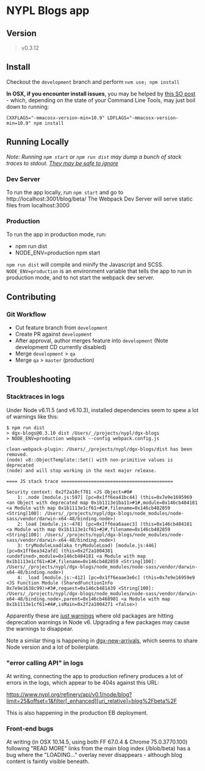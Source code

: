 # NYPL Blogs app

## Version
> v0.3.12

## Install

Checkout the `development` branch and perform `nvm use; npm install`

**In OSX, if you encounter install issues**, you may be helped by [this SO post](https://stackoverflow.com/a/52633713/2092409) - which, depending on the state of your Command Line Tools, may just boil down to running:

```
CXXFLAGS="-mmacosx-version-min=10.9" LDFLAGS="-mmacosx-version-min=10.9" npm install
```

## Running Locally

*Note: Running `npm start` or `npm run dist` may dump a bunch of stack traces to stdout. [They may be safe to ignore](#stacktraces-in-logs)*

### Dev Server

To run the app locally, run `npm start` and go to http://localhost:3001/blog/beta/
The Webpack Dev Server will serve static files from localhost:3000

### Production

To run the app in production mode, run:

* npm run dist
* NODE_ENV=production npm start

`npm run dist` will compile and minify the Javascript and SCSS.
`NODE_ENV=production` is an environment variable that tells the app to run in production mode,
and to not start the webpack dev server.

## Contributing

### Git Workflow

 - Cut feature branch from `development`
 - Create PR against `development`
 - After approval, author merges feature into `development` (Note development CD currently disabled)
 - Merge `development` > `qa`
 - Merge `qa` > `master` (production)

## Troubleshooting

### Stacktraces in logs

Under Node v6.11.5 (and v6.10.3), installed dependencies seem to spew a lot of warnings like this:

```
$ npm run dist
> dgx-blogs@0.3.10 dist /Users/_/projects/nypl/dgx-blogs
> NODE_ENV=production webpack --config webpack.config.js

clean-webpack-plugin: /Users/_/projects/nypl/dgx-blogs/dist has been removed.
(node) v8::ObjectTemplate::Set() with non-primitive values is deprecated
(node) and will stop working in the next major release.

==== JS stack trace =========================================

Security context: 0x2f2a10cf781 <JS Object>#0#
    1: .node [module.js:597] [pc=0x1ff6ea41bc44] (this=0x7e9e1695969 <an Object with deprecated map 0x1b1113e1ba11>#1#,module=0x146cb484181 <a Module with map 0x1b1113e1cf61>#2#,filename=0x146cb482859 <String[100]: /Users/_/projects/nypl/dgx-blogs/node_modules/node-sass/vendor/darwin-x64-48/binding.node>)
    2: load [module.js:~478] [pc=0x1ff6ea6aaec3] (this=0x146cb484181 <a Module with map 0x1b1113e1cf61>#2#,filename=0x146cb482859 <String[100]: /Users/_/projects/nypl/dgx-blogs/node_modules/node-sass/vendor/darwin-x64-48/binding.node>)
    3: tryModuleLoad(aka tryModuleLoad) [module.js:446] [pc=0x1ff6ea342afd] (this=0x2f2a1004381 <undefined>,module=0x146cb484181 <a Module with map 0x1b1113e1cf61>#2#,filename=0x146cb482859 <String[100]: /Users/_/projects/nypl/dgx-blogs/node_modules/node-sass/vendor/darwin-x64-48/binding.node>)
    4: _load [module.js:~412] [pc=0x1ff6eaae3e6c] (this=0x7e9e16959e9 <JS Function Module (SharedFunctionInfo 0x7e9e1638c99)>#3#,request=0x146cb481439 <String[100]: /Users/_/projects/nypl/dgx-blogs/node_modules/node-sass/vendor/darwin-x64-48/binding.node>,parent=0x146cb468901 <a Module with map 0x1b1113e1cf61>#4#,isMain=0x2f2a1004271 <false>)
```

Apparently these are [just warnings](https://stackoverflow.com/questions/36897992/nodejs-upgrade-causing-stack-trace) where old packages are hitting deprecation warnings in Node v6. Upgrading a few packages may cause the warnings to disappear.

Note a similar thing is happening in [dgx-new-arrivals](https://github.com/NYPL/dgx-new-arrivals), which seems to share Node version and a lot of boilerplate.

### "error calling API" in logs

At writing, connecting the app to production refinery produces a lot of errors in the logs, which appear to be 404s against this URL:

https://www.nypl.org/refinery/api/v0.1/node/blog?limit=25&offset=1&filter[_enhanced][uri_relative]=blog%2Fbeta%2F

This is also happening in the production EB deployment.

### Front-end bugs

At writing (in OSX 10.14.5, using both FF 67.0.4 & Chrome 75.0.3770.100) following "READ MORE" links from the main blog index (/blob/beta) has a bug where the "LOADING..." overlay never disappears - although blog content is faintly visible beneath.
